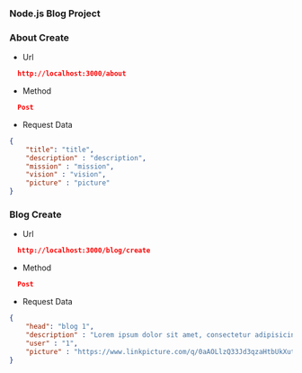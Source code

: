 ### Node.js Blog Project



### About Create

- Url
```Json
  http://localhost:3000/about
```
- Method
```Json
  Post
```

- Request Data
```Json
{
    "title": "title",
    "description" : "description",
    "mission" : "mission",
    "vision" : "vision",
    "picture" : "picture"
}
```


### Blog Create 

- Url
```Json
  http://localhost:3000/blog/create
```

- Method
```Json
  Post
```

- Request Data
```Json
{
    "head": "blog 1",
    "description" : "Lorem ipsum dolor sit amet, consectetur adipisicing elit. Voluptatibus laborum autem, dolores inventore, beatae nam.",
    "user" : "1",
    "picture" : "https://www.linkpicture.com/q/0aAOLlzQ33Jd3qzaHtbUkXutiAUaMP0Q0TlGrBkMt0xuaBPgb9Pt2HO2yZgdT1iMS7rj5fQXuGiyBRGl974e3EMnRsdLcoTOIHab_thumb.jpg"
}
```